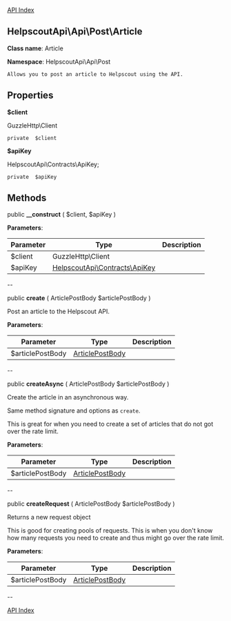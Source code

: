 [API Index](ApiIndex.md)


HelpscoutApi\Api\Post\Article
---------------


**Class name**: Article

**Namespace**: HelpscoutApi\Api\Post







    Allows you to post an article to Helpscout using the API.

    





Properties
----------


**$client**

GuzzleHttp\Client



    private  $client






**$apiKey**

HelpscoutApi\Contracts\ApiKey;



    private  $apiKey






Methods
-------


public **__construct** (  $client,  $apiKey )











**Parameters**:

| Parameter | Type | Description |
|-----------|------|-------------|
| $client | GuzzleHttp\Client |  |
| $apiKey | [HelpscoutApi\Contracts\ApiKey](HelpscoutApi-Contracts-ApiKey.md) |  |

--

public **create** ( ArticlePostBody $articlePostBody )


Post an article to the Helpscout API.








**Parameters**:

| Parameter | Type | Description |
|-----------|------|-------------|
| $articlePostBody | [ArticlePostBody](HelpscoutApi-Contracts-ArticlePostBody.md) |  |

--

public **createAsync** ( ArticlePostBody $articlePostBody )


Create the article in an asynchronous way.

Same method signature and options as `create`.

This is great for when you need to create a set of articles that do not
got over the rate limit.






**Parameters**:

| Parameter | Type | Description |
|-----------|------|-------------|
| $articlePostBody | [ArticlePostBody](HelpscoutApi-Contracts-ArticlePostBody.md) |  |

--

public **createRequest** ( ArticlePostBody $articlePostBody )


Returns a new request object

This is good for creating pools of requests. This is when you
don&#039;t know how many requests you need to create and thus might go over
the rate limit.






**Parameters**:

| Parameter | Type | Description |
|-----------|------|-------------|
| $articlePostBody | [ArticlePostBody](HelpscoutApi-Contracts-ArticlePostBody.md) |  |

--

[API Index](ApiIndex.md)
